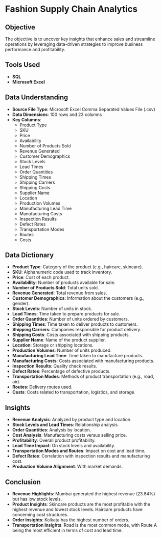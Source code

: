# Fashion Supply Chain Analytics

## Objective

The objective is to uncover key insights that enhance sales and streamline operations by leveraging data-driven strategies to improve business performance and profitability.

## Tools Used

- **SQL**
- **Microsoft Excel**

## Data Understanding

- **Source File Type**: Microsoft Excel Comma Separated Values File (.csv)
- **Data Dimensions**: 100 rows and 23 columns
- **Key Columns**: 
  - Product Type
  - SKU
  - Price
  - Availability
  - Number of Products Sold
  - Revenue Generated
  - Customer Demographics
  - Stock Levels
  - Lead Times
  - Order Quantities
  - Shipping Times
  - Shipping Carriers
  - Shipping Costs
  - Supplier Name
  - Location
  - Production Volumes
  - Manufacturing Lead Time
  - Manufacturing Costs
  - Inspection Results
  - Defect Rates
  - Transportation Modes
  - Routes
  - Costs

## Data Dictionary

- **Product Type**: Category of the product (e.g., haircare, skincare).
- **SKU**: Alphanumeric code used to track inventory.
- **Price**: Cost of each product.
- **Availability**: Number of products available for sale.
- **Number of Products Sold**: Total units sold.
- **Revenue Generated**: Total revenue from sales.
- **Customer Demographics**: Information about the customers (e.g., gender).
- **Stock Levels**: Number of units in stock.
- **Lead Times**: Time taken to prepare products for sale.
- **Order Quantities**: Number of units ordered by customers.
- **Shipping Times**: Time taken to deliver products to customers.
- **Shipping Carriers**: Companies responsible for product delivery.
- **Shipping Costs**: Costs associated with shipping products.
- **Supplier Name**: Name of the product supplier.
- **Location**: Storage or shipping locations.
- **Production Volumes**: Number of units produced.
- **Manufacturing Lead Time**: Time taken to manufacture products.
- **Manufacturing Costs**: Costs associated with manufacturing products.
- **Inspection Results**: Quality check results.
- **Defect Rates**: Percentage of defective products.
- **Transportation Modes**: Methods of product transportation (e.g., road, air).
- **Routes**: Delivery routes used.
- **Costs**: Costs related to transportation, logistics, and storage.

## Insights

- **Revenue Analysis**: Analyzed by product type and location.
- **Stock Levels and Lead Times**: Relationship analysis.
- **Order Quantities**: Analysis by location.
- **Cost Analysis**: Manufacturing costs versus selling price.
- **Profitability**: Overall product profitability.
- **Lead Time Impact**: On stock levels and availability.
- **Transportation Modes and Routes**: Impact on cost and lead time.
- **Defect Rates**: Correlation with inspection results and manufacturing cost.
- **Production Volume Alignment**: With market demands.

## Conclusion

- **Revenue Highlights**: Mumbai generated the highest revenue (23.84%) but has low stock levels.
- **Product Insights**: Skincare products are the most profitable with the highest revenue and lowest stock levels. Haircare products have concerning cost structures.
- **Order Insights**: Kolkata has the highest number of orders.
- **Transportation Insights**: Road is the most common mode, with Route A being the most efficient in terms of cost and lead time.

